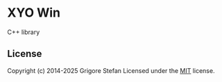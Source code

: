# XYO Win

C++ library

## License

Copyright (c) 2014-2025 Grigore Stefan
Licensed under the [MIT](LICENSE) license.
